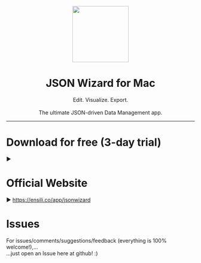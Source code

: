 <p align=center>
  <img height="150px" src="https://github.com/enSili-co/json wizard/raw/main/images/logo.png"/>
</p>
<h1 align=center>JSON Wizard for Mac</h1>
<p align=center>
  Edit. Visualize. Export.<br><br>The ultimate JSON-driven Data Management app.
</p>


---

# Download for free (3-day trial)

▶︎ 

# Official Website

▶︎ https://ensili.co/app/jsonwizard

# Issues

For issues/comments/suggestions/feedback (everything is 100% welcome!),...    
...just open an Issue here at github! :)

